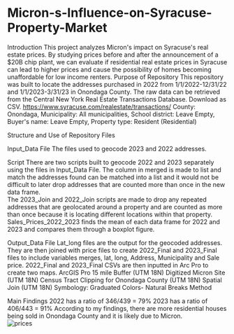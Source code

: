 # Micron-s-Influence-on-Syracuse-Property-Market
Introduction
This project analyzes Micron's impact on Syracuse's real estate prices. By studying prices before and after the announcement of a $20B chip plant, we can evaluate if residential real estate prices in Syracuse can lead to higher prices and cause the possibility of homes becoming unaffordable for low income renters. 
Purpose of Repository
This repository was built to locate the addresses purchased in 2022 from 1/1/2022-12/31/22  and 1/1/2023-3/31/23  in Onondaga County.  The raw data can be retrieved from the Central New York Real Estate Transactions Database. Download as CSV. https://www.syracuse.com/realestate/transactions/ 
County: Onondaga, Municipality: All municipalities, School district: Leave Empty, Buyer's name: Leave Empty, Property type: Resident (Residential)

Structure and Use of Repository Files

Input_Data File 
The files used to geocode 2023 and 2022  addresses. 

Script 
There are two scripts  built to geocode 2022 and 2023 separately using the files in Input_Data File. The column in merged is made to list and match the addresses found can be matched into a list and it would not be difficult to later drop addresses that are counted more than once in the new data frame.  
The 2023_Join and 2022_Join scripts are  made to drop any repeated addresses that are geolocated around a property and are counted as more than once because it is locating different locations within that property. 
Sales_Prices_2022_2023 finds the mean of each data frame for 2022 and 2023 and compares them through a boxplot figure.  

Output_Data File
Lat_long files are the output for the geocoded addresses. They are then joined with price files to create 2022_Final and 2023_Final files to include variables merges, lat, long, Address, Municipality and Sale price.
2022_Final and 2023_Final CSVs are then inputted in Arc Pro to create two maps.
ArcGIS Pro
15 mile Buffer (UTM 18N)
Digitized Micron Site (UTM 18N)
Census Tract Clipping for Onondaga County (UTM 18N)
Spatial Join (UTM 18N)
Symbology: Graduated Colors- Natural Breaks Method

Main Findings 
2022 has a ratio of 346/439 = 79%
2023 has a ratio of 406/443 = 91%
According to my findings, there are more residential houses being sold in Onondaga County and it is likely due to Micron.  
![prices](https://github.com/Jgalda1/Micron-s-Influence-on-Syracuse-Property-Market/assets/123008395/f1f9ccc2-e42f-435e-8759-575bd75c717f) 



  


